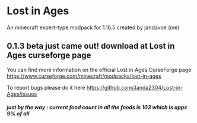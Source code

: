 # Lost in Ages


An minecraft expert-type modpack for 1.16.5 created by jandavoe (me)

## 0.1.3 beta just came out! download at Lost in Ages curseforge page
You can find more information on the official Lost in Ages CurseForge page https://www.curseforge.com/minecraft/modpacks/lost-in-ages

To report bugs please do it here https://github.com/Janda2304/Lost-in-Ages/issues


##### just by the way : current food count in all the foods is 103 which is appx 9% of all
